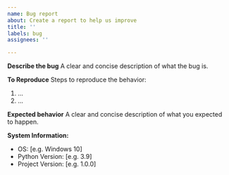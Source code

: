 ```yaml
---
name: Bug report
about: Create a report to help us improve
title: ''
labels: bug
assignees: ''

---
```


**Describe the bug**
A clear and concise description of what the bug is.

**To Reproduce**
Steps to reproduce the behavior:
1. ...
2. ...

**Expected behavior**
A clear and concise description of what you expected to happen.

**System Information:**
 - OS: [e.g. Windows 10]
 - Python Version: [e.g. 3.9]
 - Project Version: [e.g. 1.0.0] 
